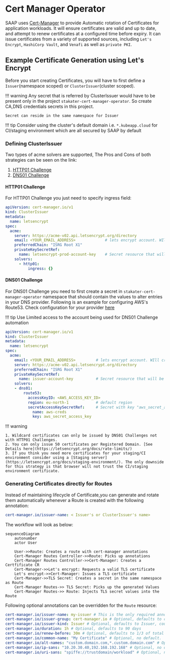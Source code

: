 # Cert Manager Operator

SAAP uses [Cert-Manager](https://cert-manager.io/) to provide Automatic rotation of Certificates for application workloads.
It will ensure certificates are valid and up to date, and attempt to renew certificates at a configured time before expiry. It can issue certificates from a variety of supported sources, including `Let's Encrypt`, `HashiCorp Vault`, and `Venafi` as well as `private PKI`.

## Example Certificate Generation using Let's Encrypt

Before you start creating Certificates, you will have to first define a `Issuer`(namespace scoped) or `ClusterIssuer`(cluster scoped).

!!! warning
    Any secret that is referred by ClusterIssuer would have to be present only in the project `stakater-cert-manager-operator`. So create CA,DNS credentials secrets in this project.

    Secret can reside in the same namespace for Issuer

!!! tip
    Consider using the cluster's default domain i.e. `*.kubeapp.cloud` for CI/staging environment which are all secured by SAAP by default

### Defining ClusterIssuer

Two types of acme solvers are supported, The Pros and Cons of both strategies can be seen on the link:

1. [HTTP01 Challenge](https://letsencrypt.org/docs/challenge-types/#http-01-challenge)
1. [DNS01 Challenge](https://letsencrypt.org/docs/challenge-types/#dns-01-challenge)

#### HTTP01 Challenge

For HTTP01 Challenge you just need to specify ingress field:

```yaml
apiVersion: cert-manager.io/v1
kind: ClusterIssuer
metadata:
  name: letsencrypt
spec:
  acme:
    server: https://acme-v02.api.letsencrypt.org/directory
    email: <YOUR_EMAIL_ADDRESS>             # lets encrypt account. WIll create if not already exist
    preferredChain: "ISRG Root X1"
    privateKeySecretRef:
      name: letsencrypt-prod-account-key    # Secret resource that will be used to store the account's private key.
    solvers:
      - http01:
          ingress: {}
```

#### DNS01 Challenge

For DNS01 Challenge you need to first create a secret in `stakater-cert-manager-operator` namespace that should contain the values to alter entries in your DNS provider. Following is an example for configuring AWS's Route53. Check configuration for your provider [here](https://cert-manager.io/docs/configuration/acme/dns01/)

!!! tip
    Use Limited access to the account being used for DNS01 Challenge automation

```yaml
apiVersion: cert-manager.io/v1
kind: ClusterIssuer
metadata:
  name: letsencrypt
spec:
  acme:
    email: <YOUR_EMAIL_ADDRESS>         # lets encrypt account. WIll create if not already exist
    server: https://acme-v02.api.letsencrypt.org/directory
    preferredChain: "ISRG Root X1"
    privateKeySecretRef:
      name: issuer-account-key          # Secret resource that will be used to store the account's private key.
    solvers:
    - dns01:
        route53:
          accessKeyID: <AWS_ACCESS_KEY_ID>
          region: eu-north-1            # default region
          secretAccessKeySecretRef:     # Secret with key "aws_secret_access_key" must exist in `stakater-cert-manager-operator`
            name: aws-creds
            key: aws_secret_access_key
```

!!! warning

    1. Wildcard certificates can only be issued by DNS01 Challenges not with HTTP01 Challenges.
    2. You can only issue 50 certificates per Registered Domain. [See Details here](https://letsencrypt.org/docs/rate-limits/)
    3. If you think you need more certificates for your staging/CI environment consider using a [Staging server](https://letsencrypt.org/docs/staging-environment/). The only downside for this strategy is that browser will not trust the CI/staging environment certificate.

### Generating Certificates directly for Routes

Instead of maintaining lifecycle of Certificate,you can generate and rotate them automatically whenever a Route is created with the following annotation:

```yaml
cert-manager.io/issuer-name: < Issuer's or ClusterIssuer's name>
```

The workflow will look as below:

```mermaid
sequenceDiagram
    autonumber
    actor User

    User->>Route: Creates a route with cert-manager annotations
    Cert-Manager Routes Controller->>Route: Picks up annotations
    Cert-Manager Routes Controller->>Cert-Manager: Creates a Certfificate CR
    Cert-Manager->>Let's encrypt: Requests a valid TLS certificate
    Let's encrypt->>Cert-Manager: Issues a TLS certificate
    Cert-Manager->>TLS Secret: Creates a secret in the same namespace as Route
    Cert-Manager Routes->> TLS Secret: Picks up the generated Values
    Cert-Manager Routes->> Route: Injects TLS secret values into the Route
```

Following optional annotations can be overridden for the `Route` resource:

```yaml
cert-manager.io/issuer-name: my-issuer # This is the only required annotation
cert-manager.io/issuer-group: cert-manager.io # Optional, defaults to cert-manager.io
cert-manager.io/issuer-kind: Issuer # Optional, defaults to Issuer, could be ClusterIssuer or an External Issuer
cert-manager.io/duration: 1h # Optional, defaults to 90 days
cert-manager.io/renew-before: 30m # Optional, defaults to 1/3 of total certificate duration.
cert-manager.io/common-name: "My Certificate" # Optional, no default.
cert-manager.io/alt-names: "custom.domain.com,*.custom.domain.com" # Optional, no default
cert-manager.io/ip-sans: "10.20.30.40,192.168.192.168" # Optional, no default
cert-manager.io/uri-sans: "spiffe://trustdomain/workload" # Optional, no default
```
